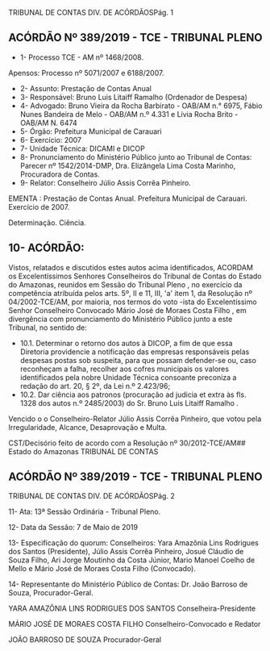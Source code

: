 TRIBUNAL DE CONTAS DIV. DE ACÓRDÃOSPág. 1

## ACÓRDÃO Nº 389/2019 - TCE - TRIBUNAL PLENO

- 1- Processo TCE - AM nº 1468/2008.

Apensos: Processo nº  5071/2007 e 6188/2007.

- 2- Assunto: Prestação de Contas Anual
- 3- Responsável: Bruno Luis Litaiff Ramalho (Ordenador de Despesa)
- 4- Advogado: Bruno Vieira da Rocha Barbirato - OAB/AM n.° 6975, Fábio Nunes Bandeira de Melo - OAB/AM n.º 4.331 e Lívia Rocha Brito - OAB/AM N. 6474
- 5- Órgão: Prefeitura Municipal de Carauari
- 6- Exercício: 2007
- 7- Unidade Técnica: DICAMI e DICOP
- 8- Pronunciamento  do  Ministério  Público  junto  ao  Tribunal  de  Contas: Parecer  nº 1542/2014-DMP, Dra. Elizângela Lima Costa Marinho, Procuradora de Contas.
- 9- Relator: Conselheiro Júlio Assis Corrêa Pinheiro.

EMENTA : Prestação  de  Contas  Anual.  Prefeitura Municipal de Carauari. Exercício de 2007.

Determinação. Ciência.

## 10-  ACÓRDÃO:

Vistos, relatados e discutidos estes autos acima identificados, ACORDAM os Excelentíssimos Senhores Conselheiros do Tribunal de Contas do Estado do Amazonas, reunidos em Sessão do Tribunal Pleno , no exercício da competência atribuída pelos arts. 5º, II e 11, III, 'a' item 1, da Resolução nº 04/2002-TCE/AM, por maioria, nos termos do voto -ista do Excelentíssimo Senhor Conselheiro Convocado Mário José de Moraes Costa Filho , em divergência com pronunciamento do Ministério Público junto a este Tribunal, no sentido de:

- 10.1. Determinar o retorno dos autos à DICOP, a fim de que essa Diretoria providencie  a  notificação  das  empresas  responsáveis  pelas  despesas postas sob suspeita, para que possam defender-se ou, caso reconheçam a  falha,  recolher  aos  cofres  municipais  os  valores  identificados  pela nobre Unidade Técnica consoante preconiza a redação do art. 20, § 2º, da Lei n.º 2.423/96;
- 10.2. Dar ciência aos patronos (procuração ad judicia et extra às fls. 1328 dos autos n.º 2485/2003) do Sr. Bruno Luis Litaiff Ramalho .

Vencido o o Conselheiro-Relator Júlio Assis Corrêa Pinheiro, que votou pela Irregularidade, Alcance, Desaprovação e Multa.

CST/Decisório feito de acordo com a Resolução nº 30/2012-TCE/AM## Estado do Amazonas TRIBUNAL DE CONTAS

## ACÓRDÃO Nº 389/2019 - TCE - TRIBUNAL PLENO

TRIBUNAL DE CONTAS DIV. DE ACÓRDÃOSPág. 2

11-  Ata: 13ª Sessão Ordinária - Tribunal Pleno.

12-  Data da Sessão: 7 de Maio de 2019

13-  Especificação do quorum: Conselheiros: Yara Amazônia Lins Rodrigues dos Santos (Presidente),  Júlio  Assis  Corrêa  Pinheiro,  Josué  Cláudio  de  Souza  Filho,  Ari  Jorge Moutinho da Costa Júnior, Mario Manoel Coelho de Mello e Mário José de Moraes Costa Filho (Convocado).

14-  Representante  do  Ministério  Público  de  Contas: Dr. João  Barroso  de  Souza, Procurador-Geral.

YARA AMAZÔNIA LINS RODRIGUES DOS SANTOS Conselheira-Presidente

MÁRIO JOSÉ DE MORAES COSTA FILHO Conselheiro-Convocado e Redator

JOÃO BARROSO DE SOUZA Procurador-Geral